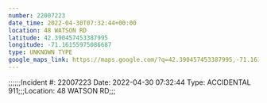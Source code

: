 ```yaml
---
number: 22007223
date_time: 2022-04-30T07:32:44+00:00
location: 48 WATSON RD
latitude: 42.390457453387995
longitude: -71.16155975086687
type: UNKNOWN TYPE
google_maps_link: https://maps.google.com/?q=42.390457453387995,-71.16155975086687
---
```


;;;;;;Incident #: 22007223  Date: 2022-04-30 07:32:44   Type: ACCIDENTAL 911;;;Location: 48 WATSON RD;;;
